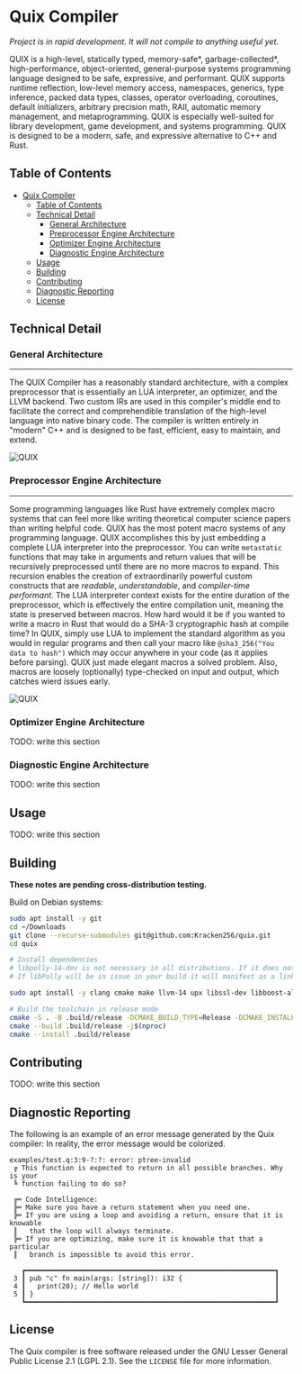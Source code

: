 # Quix Compiler

*Project is in rapid development. It will not compile to anything useful yet.*

QUIX is a high-level, statically typed, memory-safe\*, garbage-collected\*, high-performance, object-oriented, general-purpose systems programming language designed to be safe, expressive, and performant. QUIX supports runtime reflection, low-level memory access, namespaces, generics, type inference, packed data types, classes, operator overloading, coroutines, default initializers, arbitrary precision math, RAII, automatic memory management, and metaprogramming.
QUIX is especially well-suited for library development, game development, and systems programming. QUIX is designed to be a modern, safe, and expressive alternative to C++ and Rust.

## Table of Contents

- [Quix Compiler](#quix-compiler)
  - [Table of Contents](#table-of-contents)
  - [Technical Detail](#technical-detail)
    - [General Architecture](#general-architecture)
    - [Preprocessor Engine Architecture](#preprocessor-engine-architecture)
    - [Optimizer Engine Architecture](#optimizer-engine-architecture)
    - [Diagnostic Engine Architecture](#diagnostic-engine-architecture)
  - [Usage](#usage)
  - [Building](#building)
  - [Contributing](#contributing)
  - [Diagnostic Reporting](#diagnostic-reporting)
  - [License](#license)

## Technical Detail

### General Architecture

---

The QUIX Compiler has a reasonably standard architecture, with a complex preprocessor that is essentially an LUA interpreter, an optimizer, and the LLVM backend. Two custom IRs are used in this compiler's middle end to facilitate the correct and comprehendible translation of the high-level language into native binary code. The compiler is written entirely in "modern" C++ and is designed to be fast, efficient, easy to maintain, and extend.

![QUIX](https://github.com/user-attachments/assets/f814a347-fb0a-485c-bb7a-8d8a7706ee22)

### Preprocessor Engine Architecture

---

Some programming languages like Rust have extremely complex macro systems that can feel more like writing theoretical computer science papers than writing helpful code. QUIX has the most potent macro systems of any programming language. QUIX accomplishes this by just embedding a complete LUA interpreter into the preprocessor. You can write `metastatic` functions that may take in arguments and return values that will be recursively preprocessed until there are no more macros to expand. This recursion enables the creation of extraordinarily powerful custom constructs that are *readable*, *understandable*, and *compiler-time performant*. The LUA interpreter context exists for the entire duration of the preprocessor, which is effectively the entire compilation unit, meaning the state is preserved between macros. How hard would it be if you wanted to write a macro in Rust that would do a SHA-3 cryptographic hash at compile time? In QUIX, simply use LUA to implement the standard algorithm as you would in regular programs and then call your macro like `@sha3_256("You data to hash")` which may occur anywhere in your code (as it applies before parsing). QUIX just made elegant macros a solved problem. Also, macros are loosely (optionally) type-checked on input and output, which catches wierd issues early.

![QUIX](https://github.com/user-attachments/assets/754f8c82-bcbe-4a30-98dc-10312979b784)

### Optimizer Engine Architecture

TODO: write this section

### Diagnostic Engine Architecture

TODO: write this section

## Usage

TODO: write this section

## Building

**These notes are pending cross-distribution testing.**

Build on Debian systems:

```bash
sudo apt install -y git
cd ~/Downloads
git clone --recurse-submodules git@github.com:Kracken256/quix.git
cd quix

# Install dependencies
# libpolly-14-dev is not necessary in all distributions. If it does not exist in your package manager, try building without it.
# If libPolly will be in issue in your build it will manifest as a linker error.

sudo apt install -y clang cmake make llvm-14 upx libssl-dev libboost-all-dev libzstd-dev libclang-common-14-dev rapidjson-dev libdeflate-dev libreadline-dev libcurlpp-dev libclang-dev libclang-cpp-dev libpolly-14-dev

# Build the toolchain in release mode
cmake -S . -B .build/release -DCMAKE_BUILD_TYPE=Release -DCMAKE_INSTALL_PREFIX=./build
cmake --build .build/release -j$(nproc)
cmake --install .build/release

```

## Contributing

TODO: write this section

## Diagnostic Reporting

The following is an example of an error message generated by the Quix compiler:
In reality, the error message would be colorized.

```plaintext
examples/test.q:3:9-?:?: error: ptree-invalid
 ╔ This function is expected to return in all possible branches. Why is your 
 ╚ function failing to do so?

 ╔═ Code Intelligence:
 ╠═ Make sure you have a return statement when you need one.
 ╠═ If you are using a loop and avoiding a return, ensure that it is knowable 
 ║   that the loop will always terminate.
 ╠═ If you are optimizing, make sure it is knowable that that a particular 
 ║   branch is impossible to avoid this error.

   ┏━━━━━━━━━━━━━━━━━━━━━━━━━━━━━━━━━━━━━━━━━━━━━━━━━━━━━━━━━━━━━━┓
 3 ┃ pub "c" fn main(args: [string]): i32 {                       ┃
 4 ┃   print(20); // Hello world                                  ┃
 5 ┃ }                                                            ┃
   ┗━━━━━━━━━━━━━━━━━━━━━━━━━━━━━━━━━━━━━━━━━━━━━━━━━━━━━━━━━━━━━━┛
```

## License

The Quix compiler is free software released under the GNU Lesser General Public License 2.1 (LGPL 2.1). See the `LICENSE` file for more information.

